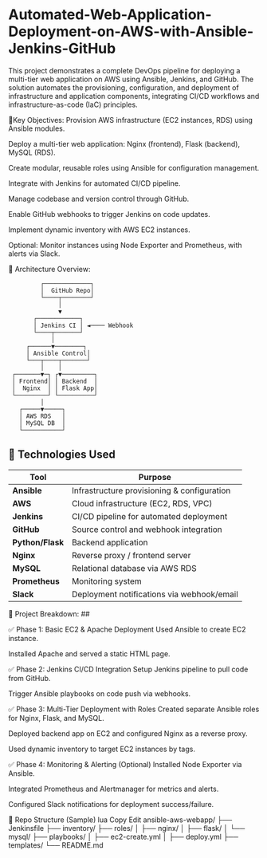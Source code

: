 # Automated-Web-Application-Deployment-on-AWS-with-Ansible-Jenkins-GitHub
This project demonstrates a complete DevOps pipeline for deploying a multi-tier web application on AWS using Ansible, Jenkins, and GitHub. The solution automates the provisioning, configuration, and deployment of infrastructure and application components, integrating CI/CD workflows and infrastructure-as-code (IaC) principles.

🎯Key Objectives:
Provision AWS infrastructure (EC2 instances, RDS) using Ansible modules.

Deploy a multi-tier web application: Nginx (frontend), Flask (backend), MySQL (RDS).

Create modular, reusable roles using Ansible for configuration management.

Integrate with Jenkins for automated CI/CD pipeline.

Manage codebase and version control through GitHub.

Enable GitHub webhooks to trigger Jenkins on code updates.

Implement dynamic inventory with AWS EC2 instances.

Optional: Monitor instances using Node Exporter and Prometheus, with alerts via Slack.

🧱 Architecture Overview:

             ┌─────────────┐
             │  GitHub Repo│
             └────┬────────┘
                  │
                  ▼
           ┌────────────┐
           │ Jenkins CI │ ◄──── Webhook
           └────┬───────┘
                │
         ┌──────▼────────┐
         │ Ansible Control│
         └───┬────┬───────┘
             │    │
     ┌───────▼─┐ ┌▼─────────┐
     │ Frontend│ │ Backend  │
     │  Nginx  │ │ Flask App│
     └─────────┘ └──────────┘
             │
       ┌─────▼─────┐
       │ AWS RDS   │
       │ MySQL DB  │
       └───────────┘

## 🧰 Technologies Used

| Tool           | Purpose                                        |
|----------------|------------------------------------------------|
| **Ansible**     | Infrastructure provisioning & configuration   |
| **AWS**         | Cloud infrastructure (EC2, RDS, VPC)          |
| **Jenkins**     | CI/CD pipeline for automated deployment       |
| **GitHub**      | Source control and webhook integration        |
| **Python/Flask**| Backend application                           |
| **Nginx**       | Reverse proxy / frontend server               |
| **MySQL**       | Relational database via AWS RDS               |
| **Prometheus**  | Monitoring system                             |
| **Slack**       | Deployment notifications via webhook/email    |


🧩 Project Breakdown: ##

✅ Phase 1: Basic EC2 & Apache Deployment
Used Ansible to create EC2 instance.

Installed Apache and served a static HTML page.

✅ Phase 2: Jenkins CI/CD Integration
Setup Jenkins pipeline to pull code from GitHub.

Trigger Ansible playbooks on code push via webhooks.

✅ Phase 3: Multi-Tier Deployment with Roles
Created separate Ansible roles for Nginx, Flask, and MySQL.

Deployed backend app on EC2 and configured Nginx as a reverse proxy.

Used dynamic inventory to target EC2 instances by tags.

✅ Phase 4: Monitoring & Alerting (Optional)
Installed Node Exporter via Ansible.

Integrated Prometheus and Alertmanager for metrics and alerts.

Configured Slack notifications for deployment success/failure.

📂 Repo Structure (Sample)
lua
Copy
Edit
ansible-aws-webapp/
├── Jenkinsfile
├── inventory/
├── roles/
│   ├── nginx/
│   ├── flask/
│   └── mysql/
├── playbooks/
│   ├── ec2-create.yml
│   ├── deploy.yml
├── templates/
└── README.md
